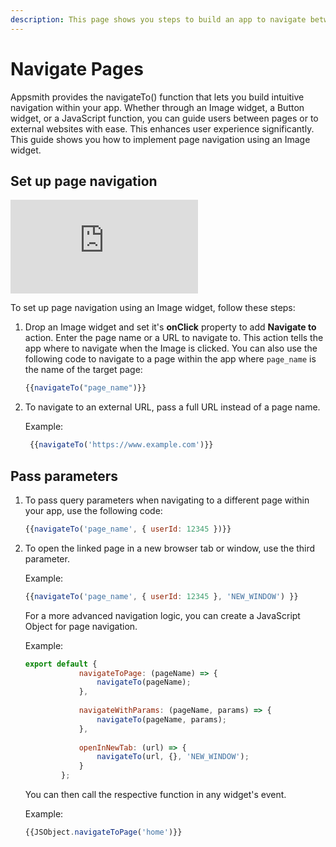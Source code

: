 ```yaml
---
description: This page shows you steps to build an app to navigate between pages.
---
```


# Navigate Pages
Appsmith provides the navigateTo() function that lets you build intuitive navigation within your app. Whether through an Image widget, a Button widget, or a JavaScript function, you can guide users between pages or to external websites with ease.
This enhances user experience significantly. This guide shows you how to implement page navigation using an Image widget.

## Set up page navigation

<div style={{ position: "relative", paddingBottom: "calc(50.520833333333336% + 41px)", height: "0", width: "100%" }}>
  <iframe src="https://demo.arcade.software/XBauqulwJZaiY0RsF8sN?embed" frameborder="0" loading="lazy" webkitallowfullscreen mozallowfullscreen allowfullscreen style={{ position: "absolute", top: "0", left: "0", width: "100%", height: "100%", colorScheme: "light" }} title="Appsmith | Connect Data">
  </iframe>
</div>

To set up page navigation using an Image widget, follow these steps:

1. Drop an Image widget and set it's **onClick** property to add **Navigate to** action. Enter the page name or a URL to navigate to.
   This action tells the app where to navigate when the Image is clicked.
   You can also use the following code to navigate to a page within the app where `page_name` is the name of the target page:
   ```jsx
   {{navigateTo("page_name")}}
   ```
2. To navigate to an external URL, pass a full URL instead of a page name.

   Example:
   ```jsx
    {{navigateTo('https://www.example.com')}}

## Pass parameters
1. To pass query parameters when navigating to a different page within your app, use the following code:
    
    ```jsx
    {{navigateTo('page_name', { userId: 12345 })}}
    ```
2.  To open the linked page in a new browser tab or window, use the third parameter.

    Example:
    ```jsx
    {{navigateTo('page_name', { userId: 12345 }, 'NEW_WINDOW') }}
    ```
    For a more advanced navigation logic, you can create a JavaScript Object for page navigation.

    Example:
    ```jsx
    export default { 
                navigateToPage: (pageName) => { 
                    navigateTo(pageName); 
                }, 
                
                navigateWithParams: (pageName, params) => { 
                    navigateTo(pageName, params); 
                }, 
                    
                openInNewTab: (url) => { 
                    navigateTo(url, {}, 'NEW_WINDOW'); 
                } 
            };
    ```
    You can then call the respective function in any widget's event.

    Example:
    ```jsx
    {{JSObject.navigateToPage('home')}}
    ```